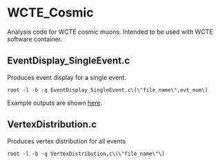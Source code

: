 # WCTE_Cosmic
Analysis code for WCTE cosmic muons. Intended to be used with WCTE software container.

## EventDisplay_SingleEvent.c
Produces event display for a single event.
```
root -l -b -q EventDisplay_SingleEvent.c\(\"file_name\",evt_num\)
```
Example outputs are shown [here](fig/).

## VertexDistribution.c
Produces vertex distribution for all events 
```
root -l -b -q VertexDistribution.c\(\"file_name\"\)
```